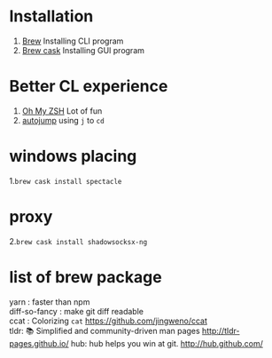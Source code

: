 # Installation 
1. [Brew](https://brew.sh/)
Installing CLI program
2. [Brew cask](https://caskroom.github.io/)
Installing GUI program

# Better CL experience
1. [Oh My ZSH](http://ohmyz.sh/)
Lot of fun
2. [autojump](https://github.com/wting/autojump)
using `j` to `cd`

# windows placing
1.`brew cask install spectacle`

# proxy
2.`brew cask install shadowsocksx-ng`

# list of brew package
yarn : faster than npm  
diff-so-fancy : make git diff readable  
ccat : Colorizing `cat` https://github.com/jingweno/ccat  
tldr: 📚 Simplified and community-driven man pages http://tldr-pages.github.io/
hub: hub helps you win at git. http://hub.github.com/
